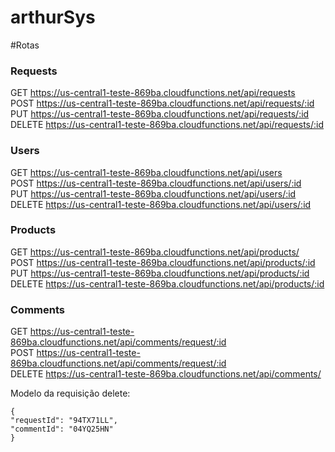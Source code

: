 # arthurSys

#Rotas

### Requests

GET https://us-central1-teste-869ba.cloudfunctions.net/api/requests</br>
POST https://us-central1-teste-869ba.cloudfunctions.net/api/requests/:id</br>
PUT https://us-central1-teste-869ba.cloudfunctions.net/api/requests/:id</br>
DELETE https://us-central1-teste-869ba.cloudfunctions.net/api/requests/:id</br>

### Users

GET https://us-central1-teste-869ba.cloudfunctions.net/api/users </br>
POST https://us-central1-teste-869ba.cloudfunctions.net/api/users/:id</br>
PUT https://us-central1-teste-869ba.cloudfunctions.net/api/users/:id</br>
DELETE https://us-central1-teste-869ba.cloudfunctions.net/api/users/:id</br>

### Products

GET https://us-central1-teste-869ba.cloudfunctions.net/api/products/</br>
POST https://us-central1-teste-869ba.cloudfunctions.net/api/products/:id</br>
PUT https://us-central1-teste-869ba.cloudfunctions.net/api/products/:id</br>
DELETE https://us-central1-teste-869ba.cloudfunctions.net/api/products/:id</br>

### Comments

  GET https://us-central1-teste-869ba.cloudfunctions.net/api/comments/request/:id</br>
  POST https://us-central1-teste-869ba.cloudfunctions.net/api/comments/request/:id</br>
  DELETE https://us-central1-teste-869ba.cloudfunctions.net/api/comments/ </br>

Modelo da requisição delete: 

	{
	"requestId": "94TX71LL",
	"commentId": "04YQ25HN"
	}
